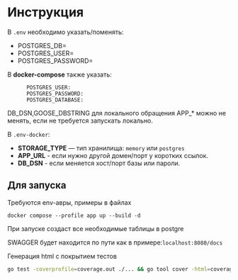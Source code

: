 # Инструкция

В `.env` необходимо указать/поменять:
+ POSTGRES_DB=
+ POSTGRES_USER=
+ POSTGRES_PASSWORD=

В **docker-compose** также указать:
```
      POSTGRES_USER: 
      POSTGRES_PASSWORD: 
      POSTGRES_DATABASE: 
```
DB_DSN,GOOSE_DBSTRING для локального обращения
APP_* можно не менять, если не требуется запускать локально.

В `.env-docker`:
+ **STORAGE_TYPE** — тип хранилища: `memory` или `postgres`
+ **APP_URL** - если нужно другой домен/порт у коротких ссылок.
+ **DB_DSN** - если меняется хост/порт базы или пароли.

## Для запуска

Требуются env-авры, примеры в файлах


`docker compose --profile app up --build -d`

При запуске создаст все необходимые таблицы в postgre

SWAGGER будет находится по пути как в примере:`localhost:8080/docs` 

Генерация html с покрытием тестов

```bash
go test -coverprofile=coverage.out ./... && go tool cover -html=coverage.out
```